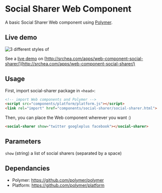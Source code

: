 Social Sharer Web Component
===========================

A basic Social Sharer Web component using [Polymer](https://www.polymer-project.org/).

Live demo
---------

![3 different styles of <social-sharer>](http://i.imgur.com/lAqhBr1.png "3 different styles of <social-sharer>")

See a [live demo](http://srchea.com/apps/web-component-social-sharer/) on [http://srchea.com/apps/web-component-social-sharer/](http://srchea.com/apps/web-component-social-sharer/)

Usage
-----

First, import social-sharer package in `<head>`:

```html
<!-- import Web components and Polymer -->
<script src="components/platform/platform.js"></script>
<link rel="import" href="components/social-sharer/social-sharer.html">
```

Then, you can place the Web component wherever you want :)

```html
<social-sharer show="twitter googleplus facebook"></social-sharer>
```

Parameters
----------

`show` (string) a list of social sharers (separated by a space)

Dependancies
------------

 * Polymer: https://github.com/polymer/polymer
 * Platform: https://github.com/polymer/platform

